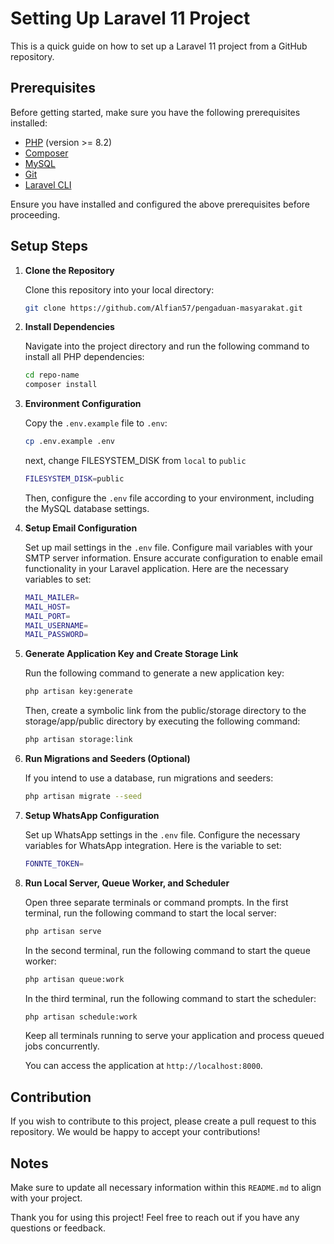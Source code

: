 # Setting Up Laravel 11 Project

This is a quick guide on how to set up a Laravel 11 project from a GitHub repository.

## Prerequisites

Before getting started, make sure you have the following prerequisites installed:

-   [PHP](https://www.php.net/) (version >= 8.2)
-   [Composer](https://getcomposer.org/)
-   [MySQL](https://www.mysql.com/)
-   [Git](https://git-scm.com/)
-   [Laravel CLI](https://laravel.com/docs/11.x/installation#installation-via-composer)

Ensure you have installed and configured the above prerequisites before proceeding.

## Setup Steps

1. **Clone the Repository**

    Clone this repository into your local directory:

    ```bash
    git clone https://github.com/Alfian57/pengaduan-masyarakat.git
    ```

2. **Install Dependencies**

    Navigate into the project directory and run the following command to install all PHP dependencies:

    ```bash
    cd repo-name
    composer install
    ```

3. **Environment Configuration**

    Copy the `.env.example` file to `.env`:

    ```bash
    cp .env.example .env
    ```

    next, change FILESYSTEM_DISK from `local` to `public`

    ```bash
    FILESYSTEM_DISK=public
    ```

    Then, configure the `.env` file according to your environment, including the MySQL database settings.

4. **Setup Email Configuration**

    Set up mail settings in the `.env` file. Configure mail variables with your SMTP server information. Ensure accurate configuration to enable email functionality in your Laravel application. Here are the necessary variables to set:

    ```bash
    MAIL_MAILER=
    MAIL_HOST=
    MAIL_PORT=
    MAIL_USERNAME=
    MAIL_PASSWORD=
    ```

5. **Generate Application Key and Create Storage Link**

    Run the following command to generate a new application key:

    ```bash
    php artisan key:generate
    ```

    Then, create a symbolic link from the public/storage directory to the storage/app/public directory by executing the following command:

    ```bash
    php artisan storage:link
    ```

6. **Run Migrations and Seeders (Optional)**

    If you intend to use a database, run migrations and seeders:

    ```bash
    php artisan migrate --seed
    ```

7. **Setup WhatsApp Configuration**

    Set up WhatsApp settings in the `.env` file. Configure the necessary variables for WhatsApp integration. Here is the variable to set:

    ```bash
    FONNTE_TOKEN=
    ```

8. **Run Local Server, Queue Worker, and Scheduler**

    Open three separate terminals or command prompts. In the first terminal, run the following command to start the local server:

    ```bash
    php artisan serve
    ```

    In the second terminal, run the following command to start the queue worker:

    ```bash
    php artisan queue:work
    ```

    In the third terminal, run the following command to start the scheduler:

    ```bash
    php artisan schedule:work
    ```

    Keep all terminals running to serve your application and process queued jobs concurrently.

    You can access the application at `http://localhost:8000`.

## Contribution

If you wish to contribute to this project, please create a pull request to this repository. We would be happy to accept your contributions!

## Notes

Make sure to update all necessary information within this `README.md` to align with your project.

Thank you for using this project! Feel free to reach out if you have any questions or feedback.
